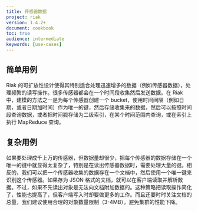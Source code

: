 ```yaml
---
title: 传感器数据
project: riak
version: 1.4.2+
document: cookbook
toc: true
audience: intermediate
keywords: [use-cases]
---
```


## 简单用例

Riak 的可扩放性设计使得其特别适合处理迅速增多的数据（例如传感器数据），处理频繁的读写操作。很多传感器都会在一个时间段收集然后发送数据。在 Riak 中，建模的方法之一是为每个传感器创建一个 bucket，使用时间间隔（例如日期，或者日期加时间）作为唯一的键，然后存储收集来的数据，然后可以按照时间段查询数据，或者把时间戳存储为二级索引，在某个时间范围内查询，或在索引上执行 MapReduce 查询。

## 复杂用例

如果要处理成千上万的传感器，但数据量却很少，把每个传感器的数据存储在一个唯一的键中就显得太复杂了，特别是在读出传感器数据时，需要处理大量的键。相反的，我们可以把一个传感器收集的数据存在一个文档中，然后使用一个唯一键来识别这个传感器。如果存为 JSON 格式的文档，就可以在客户端读取并解析数据。不过，如果不先读出对象是无法向文档附加数据的。这种策略把读取操作简化了，性能也提高了，但客户端写入时却要做更多的工作。而且还要时时关注文档的总量，我们建议使用合理的对象数量限制（3-4MB），避免集群的性能下降。
